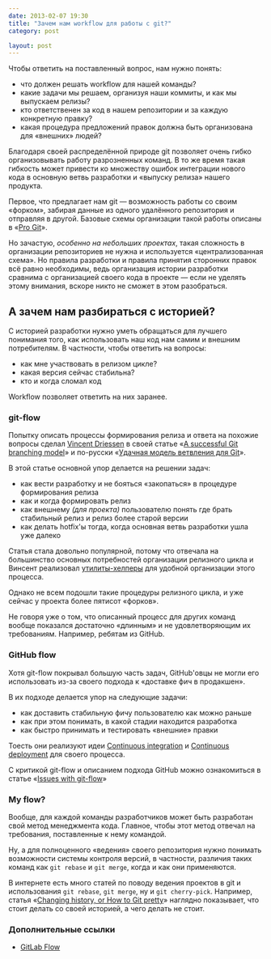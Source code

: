 ```yaml
---
date: 2013-02-07 19:30
title: "Зачем нам workflow для работы с git?"
category: post

layout: post
---
```


Чтобы ответить на поставленный вопрос, нам нужно понять:


- что должен решать workflow для нашей команды?
- какие задачи мы решаем, организуя наши коммиты, и как мы выпускаем релизы?
- кто ответственен за код в нашем репозитории и за каждую конкретную правку?
- какая процедура предложений правок должна быть организована для «внешних» людей?

Благодаря своей распределённой природе git позволяет очень гибко организовывать работу разрозненных команд. В то же время такая гибкость может привести ко множеству ошибок интеграции нового кода в основную ветвь разработки и «выпуску релиза» нашего продукта.

Первое, что предлагает нам git — возможность работы со своим «форком», забирая данные из одного удалённого репозитория и отправляя в другой. Базовые схемы организации такой работы описаны в «[Pro Git](http://git-scm.com/book/ru/Распределённый-Git-Распределённые-рабочие-процессы)».

Но зачастую, _особенно на небольших проектах_, такая сложность в организации репозиториев не нужна и используется «централизованная схема». Но правила разработки и правила принятия сторонних правок всё равно необходимы, ведь организация истории разработки сравнима с организацией своего кода в проекте — если не уделять этому внимания, вскоре никто не сможет в этом разобраться.


## А зачем нам разбираться с историей?

С историей разработки нужно уметь обращаться для лучшего понимания того, как использовать наш код нам самим и внешним потребителям. В частности, чтобы ответить на вопросы:

- как мне участвовать в релизом цикле?
- какая версия сейчас стабильна?
- кто и когда сломал код

Workflow позволяет ответить на них заранее.


### git-flow

Попытку описать процессы формирования релиза и ответа на похожие вопросы сделал [Vincent Driessen](http://nvie.com/about/) в своей статье «[A successful Git branching model](http://nvie.com/posts/a-successful-git-branching-model/)» и по-русски «[Удачная модель ветвления для Git](http://habrahabr.ru/post/106912/)».

В этой статье основной упор делается на решении задач:

- как вести разработку и не бояться «закопаться» в процедуре формирования релиза
- как и когда формировать релиз
- как внешнему _(для проекта)_ пользователю понять где брать стабильный релиз и релиз более старой версии
- как делать hotfix'ы тогда, когда основная ветвь разработки ушла уже далеко

Статья стала довольно популярной, потому что отвечала на большинство основных потребностей организации релизного цикла и Винсент реализовал [утилиты-хелперы](https://github.com/nvie/gitflow) для удобной организации этого процесса.

Однако не всем подошли такие процедуры релизного цикла, и уже сейчас у проекта более пятисот «форков».

Не говоря уже о том, что описанный процесс для других команд вообще показался достаточно «длинным» и не удовлетворяющим их требованиям. Например, ребятам из GitHub.

### GitHub flow

Хотя git-flow покрывал большую часть задач, GitHub'овцы не могли его использовать из-за своего подхода к «доставке фич в продакшен».

В их подходе делается упор на следующие задачи:

- как доставить стабильную фичу пользователю как можно раньше
- как при этом понимать, в какой стадии находится разработка
- как быстро принимать и тестировать «внешние» правки

Тоесть они реализуют идеи [Continuous integration](http://en.wikipedia.org/wiki/Continuous_integration) и [Continuous deployment](http://en.wikipedia.org/wiki/Continuous_deployment) для своего процесса.

С критикой git-flow и описанием подхода GitHub можно ознакомиться в статье «[Issues with git-flow](http://scottchacon.com/2011/08/31/github-flow.html)»


### My flow?

Вообще, для каждой команды разработчиков может быть разработан свой метод менеджмента кода. Главное, чтобы этот метод отвечал на требования, поставленные к нему командой.

Ну, а для полноценного «ведения» своего репозитория нужно понимать возможности системы контроля версий, в частности, различия таких команд как `git rebase` и `git merge`, когда и как они применяются.

В интернете есть много статей по поводу ведения проектов в git и использования `git rebase`, `git merge`, ну и `git cherry-pick`. Например, статья «[Changing history, or How to Git pretty](http://justinhileman.info/article/changing-history/)» наглядно показывает, что стоит делать со своей историей, а чего делать не стоит.

### Дополнительные ссылки
- [GitLab Flow](http://docs.gitlab.com/ee/workflow/gitlab_flow.html)
